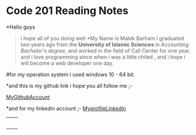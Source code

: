 # Code 201 Reading Notes
*Hello guys

> i hope all of you doing well 
*My Name is Malek Barham  I graduated two years ago  from the **University of Islamic Sciences** in _Accounting Bachelor's degree_, and worked in the field of Call Center  for one year.
and i love programming since when  i was a little chiled  , and i hope i will become 
a web developer one day.

#for my operation system i used windows 10 - 64 bit. 

*and this is my github link i hope you all follow me ;- 

[MyGithubAccount](https://github.com/MalekBarham)

*and for my linkedin account ;-
[MyprofileLinkedin](https://www.linkedin.com/in/malek-barham-5802781aa/)

|             |             |
| ----------- | ----------- |
|             |             |       
|             |             |
|             |             |
|             |             |
|             |             |
